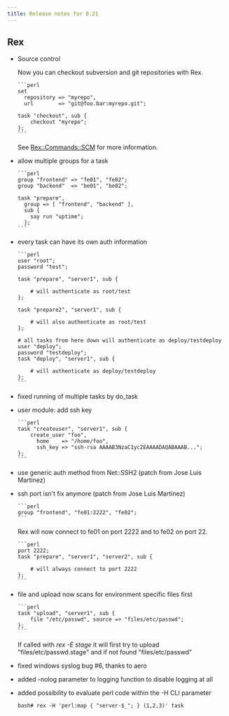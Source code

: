 ```yaml
---
title: Release notes for 0.21
---
```


## Rex

-   Source control

    Now you can checkout subversion and git repositories with Rex.

        ```perl
        set
          repository => "myrepo",
          url        => "git@foo.bar:myrepo.git";
        
        task "checkout", sub {
            checkout "myrepo";
        };
        ```

    See [Rex::Commands::SCM](https://metacpan.org/pod/Rex::Commands::SCM) for more information.

-   allow multiple groups for a task

        ```perl
        group "frontend" => "fe01", "fe02";
        group "backend"  => "be01", "be02";
        
        task "prepare",
          group => [ "frontend", "backend" ],
          sub {
            say run "uptime";
          };
        ```

-   every task can have its own auth information

        ```perl
        user "root";
        password "test";
        
        task "prepare", "server1", sub {
        
            # will authenticate as root/test
        };
        
        task "prepare2", "server1", sub {
        
            # will also authenticate as root/test
        };
        
        # all tasks from here down will authenticate as deploy/testdeploy
        user "deploy";
        password "testdeploy";
        task "deploy", "server1", sub {
        
            # will authenticate as deploy/testdeploy
        };
        ```

-   fixed running of multiple tasks by do\_task

-   user module: add ssh key

        ```perl
        task "createuser", "server1", sub {
            create_user "foo",
              home    => "/home/foo",
              ssh_key => "ssh-rsa AAAAB3NzaC1yc2EAAAADAQABAAAB...";
        };
        ```

-   use generic auth method from Net::SSH2 (patch from Jose Luis Martinez)

-   ssh port isn't fix anymore (patch from Jose Luis Martinez)

        ```perl
        group "frontend", "fe01:2222", "fe02";
        ```

    Rex will now connect to fe01 on port 2222 and to fe02 on port 22.

        ```perl
        port 2222;
        task "prepare", "server1", "server2", sub {
        
            # will always connect to port 2222
        };
        ```

-   file and upload now scans for environment specific files first

        ```perl
        task "upload", "server1", sub {
            file "/etc/passwd", source => "files/etc/passwd";
        };
        ```

    If called with *rex -E stage* it will first try to upload "files/etc/passwd.stage" and if not found "files/etc/passwd"

-   fixed windows syslog bug \#6, thanks to aero

-   added -nolog parameter to logging function to disable logging at all

-   added possibility to evaluate perl code within the -H CLI parameter

        bash# rex -H 'perl:map { "server-$_"; } (1,2,3)' task


